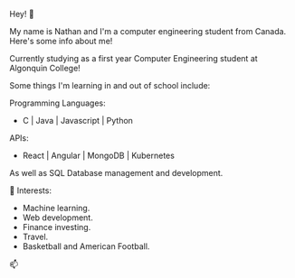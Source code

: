 Hey! 👋

My name is Nathan and I'm a computer engineering student from Canada. Here's some info about me!

Currently studying as a first year Computer Engineering student at Algonquin College!

Some things I'm learning in and out of school include:

  Programming Languages:
  - C | Java | Javascript | Python


  APIs:
  - React | Angular | MongoDB | Kubernetes

As well as SQL Database management and development.

🌱 Interests:

- Machine learning.
- Web development.
- Finance investing.
- Travel.
- Basketball and American Football.

📫 
